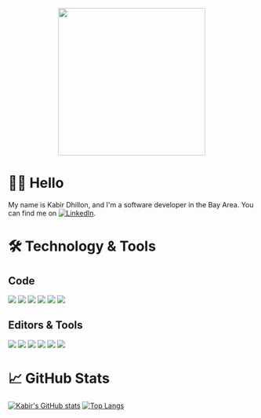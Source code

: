 <!---
- 👋 Hi, I’m @kabirdhillon7
- 👀 I’m interested in ...
- 🌱 I’m currently learning ...
- 💞️ I’m looking to collaborate on ...
- 📫 How to reach me ...

kabirdhillon7/kabirdhillon7 is a ✨ special ✨ repository because its `README.md` (this file) appears on your GitHub profile.
You can click the Preview link to take a look at your changes.
--->
<!--- Color 1FBFFF for Gif --->

<div id="header" align="center">
  <img src="https://media.giphy.com/media/ycHHc7DURcqa6Cw7IV/giphy.gif" width="300"/>
</div>

# 👋🏼 Hello
My name is Kabir Dhillon, and I'm a software developer in the Bay Area. You can find me on [![LinkedIn][1.2]][1].

<!-- Icons -->
[1.2]: https://raw.githubusercontent.com/MartinHeinz/MartinHeinz/master/linkedin-3-16.png (LinkedIn icon without padding)

<!-- Links to your social media accounts -->
[1]: https://www.linkedin.com/in/kabirdhillon/

# 🛠 Technology & Tools
## Code
![](https://img.shields.io/badge/-Swift-informational?style=flat&logo=swift&logoColor=white&color=147EFB)
![](https://img.shields.io/badge/-C++-informational?style=flat&logo=C++&logoColor=white&color=147EFB)
![](https://img.shields.io/badge/-Java-informational?style=flat&logo=java&logoColor=white&color=147EFB)
![](https://img.shields.io/badge/-Python-informational?style=flat&logo=python&logoColor=white&color=147EFB)
![](https://img.shields.io/badge/-Kotlin-informational?style=flat&logo=linux&logoColor=white&color=147EFB)
![](https://img.shields.io/badge/-Linux-informational?style=flat&logo=linux&logoColor=white&color=147EFB)

## Editors & Tools
![](https://img.shields.io/badge/-Xcode-informational?style=flat&logo=xcode&logoColor=white&color=147EFB)
![](https://img.shields.io/badge/-CLion-informational?style=flat&logo=clion&logoColor=white&color=147EFB)
![](https://img.shields.io/badge/-IntelliJ-informational?style=flat&logo=intellijidea&logoColor=white&color=147EFB)
![](https://img.shields.io/badge/-Android_Studio-informational?style=flat&logo=androidstudio&logoColor=white&color=147EFB)
![](https://img.shields.io/badge/-R_Studio-informational?style=flat&logo=rstudio&logoColor=white&color=147EFB)
![](https://img.shields.io/badge/-Figma-informational?style=flat&logo=figma&logoColor=white&color=147EFB)

# 📈 GitHub Stats
[![Kabir's GitHub stats](https://github-readme-stats.vercel.app/api?username=kabirdhillon7)](https://github.com/kabirdhillon7/github-readme-stats)
[![Top Langs](https://github-readme-stats.vercel.app/api/top-langs/?username=kabirdhillon7&langs_count=3)](https://github.com/anuraghazra/github-readme-stats)
